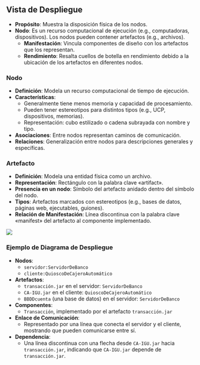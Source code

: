 

## Vista de Despliegue

- **Propósito**: Muestra la disposición física de los nodos.
- **Nodo**: Es un recurso computacional de ejecución (e.g., computadoras, dispositivos). Los nodos pueden contener artefactos (e.g., archivos).
  - **Manifestación**: Vincula componentes de diseño con los artefactos que los representan.
  - **Rendimiento**: Resalta cuellos de botella en rendimiento debido a la ubicación de los artefactos en diferentes nodos.

### Nodo

- **Definición**: Modela un recurso computacional de tiempo de ejecución.
- **Características**:
  - Generalmente tiene menos memoria y capacidad de procesamiento.
  - Pueden tener estereotipos para distintos tipos (e.g., UCP, dispositivos, memorias).
  - Representación: cubo estilizado o cadena subrayada con nombre y tipo.
- **Asociaciones**: Entre nodos representan caminos de comunicación.
- **Relaciones**: Generalización entre nodos para descripciones generales y específicas.

### Artefacto

- **Definición**: Modela una entidad física como un archivo.
- **Representación**: Rectángulo con la palabra clave «artifact».
- **Presencia en un nodo**: Símbolo del artefacto anidado dentro del símbolo del nodo.
- **Tipos**: Artefactos marcados con estereotipos (e.g., bases de datos, páginas web, ejecutables, guiones).
- **Relación de Manifestación**: Línea discontinua con la palabra clave «manifest» del artefacto al componente implementado.

![](https://lh7-us.googleusercontent.com/docsz/AD_4nXd47e6m9Cc2Qm1jbxyvcQE4hUghHaZUuzL1bEtiPNtC9VRJME-vG7pQxeMgos9ntdDUk6DAKLQkCXTU_GaLysmxZsq9iNFVwKIlkW_W-_lNp2-8wqGXubQijLXIXDFJWDUytns9iIcvj_99rsralGmMIgJ4?key=VReuh94fGGpJZLGsXsGdUQ)
### Ejemplo de Diagrama de Despliegue

- **Nodos**:
  - `servidor:ServidorDeBanco`
  - `cliente:QuioscoDeCajeroAutomático`
- **Artefactos**:
  - `transacción.jar` en el servidor: `ServidorDeBanco`
  - `CA-IGU.jar` en el cliente: `QuioscoDeCajeroAutomático`
  - `BBDDcuenta` (una base de datos) en el servidor: `ServidorDeBanco`
- **Componentes**:
  - `Transacción`, implementado por el artefacto `transacción.jar`
- **Enlace de Comunicación**:
  - Representado por una línea que conecta el servidor y el cliente, mostrando que pueden comunicarse entre sí.
- **Dependencia**:
  - Una línea discontinua con una flecha desde `CA-IGU.jar` hacia `transacción.jar`, indicando que `CA-IGU.jar` depende de `transacción.jar`.